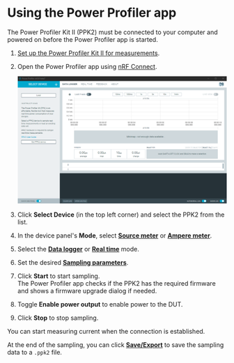 # Using the Power Profiler app

The Power Profiler Kit II (PPK2) must be connected to your computer and powered on before the Power Profiler app is started.

1. [Set up the Power Profiler Kit II for measurements](https://docs.nordicsemi.com/bundle/ug_ppk2/page/UG/ppk/setting_up.html).
1. Open the Power Profiler app using [nRF Connect](https://docs.nordicsemi.com/bundle/nrf-connect-desktop/page/installing_apps.html).

    ![Default window of the Power Profiler app](./screenshots/ppk2_standard_view.png "Default window of the Power Profiler app")

1. Click **Select Device** (in the top left corner) and select the PPK2 from the list.

1. In the device panel's **Mode**, select [**Source meter**](./overview.md#mode) or [**Ampere meter**](./overview.md#mode).
1. Select the [**Data logger**](./overview.md#sampling-tabs) or [**Real time**](./overview.md#sampling-tabs) mode.
1. Set the desired [**Sampling parameters**](./overview.md#sampling-parameters).
1. Click **Start** to start sampling.</br>
   The Power Profiler app checks if the PPK2 has the required firmware and shows a firmware upgrade dialog if needed.
1. Toggle **Enable power output** to enable power to the DUT.
1. Click **Stop** to stop sampling.

You can start measuring current when the connection is established.

At the end of the sampling, you can click [**Save/Export**](./overview.md) to save the sampling data to a `.ppk2` file.
